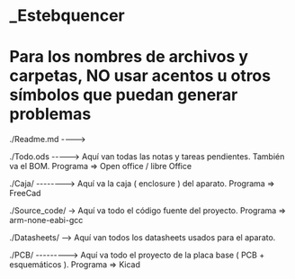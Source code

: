 # _Estebquencer
# Para los nombres de archivos y carpetas, NO usar acentos u otros símbolos que puedan generar problemas

./Readme.md ----> 

./Todo.ods -----> Aquí van todas las notas y tareas pendientes. También va el BOM.   Programa => Open office / libre Office

./Caja/ --------> Aquí va la caja ( enclosure ) del aparato.                         Programa => FreeCad

./Source_code/ -> Aquí va todo el código fuente del proyecto.                        Programa => arm-none-eabi-gcc

./Datasheets/ --> Aquí van todos los datasheets usados para el aparato.

./PCB/ ---------> Aquí va todo el proyecto de la placa base ( PCB + esquemáticos ).  Programa => Kicad

